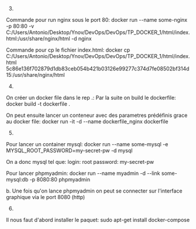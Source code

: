 
3.
Commande pour run nginx sous le port 80:
docker run --name some-nginx -p 80:80 -v C:/Users/Antonio/Desktop/Ynov/DevOps/DevOps/TP_DOCKER_1/html/index.html:/usr/share/nginx/html -d nginx


Commande pour cp le fichier index.html:
docker cp C:/Users/Antonio/Desktop/Ynov/DevOps/DevOps/TP_DOCKER_1/html/index.html 5c86e136f702879d1db83ceb054b421b03126e99277c374d7fe08502bf314d15:/usr/share/nginx/html


4.
On créer un docker file dans le rep .:
Par la suite on build le dockerfile:
docker build -t dockerfile .

On peut ensuite lancer un conteneur avec des parametres prédéfinis grace au docker file:
docker run -it -d --name dockerfile_nginx dockerfile   



5.
Pour lancer un container mysql:
docker run --name some-mysql -e MYSQL_ROOT_PASSWORD=my-secret-pw -d mysql

On a donc mysql tel que:
login: root
password: my-secret-pw

Pour lancer phpmyadmin:
docker run --name myadmin -d --link some-mysql:db -p 8080:80 phpmyadmin

b.
Une fois qu'on lance phpmyadmin on peut se connecter sur l'interface graphique via le port 8080 (http)



6.
Il nous faut d'abord installer le paquet:
sudo apt-get install docker-compose
